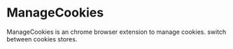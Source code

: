 # ManageCookies
ManageCookies is an chrome browser extension to manage cookies. switch between cookies stores.
